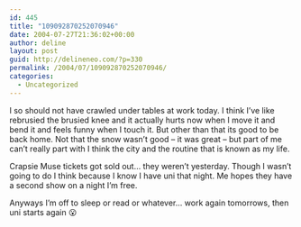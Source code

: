 ```yaml
---
id: 445
title: "109092870252070946"
date: 2004-07-27T21:36:02+00:00
author: deline
layout: post
guid: http://delineneo.com/?p=330
permalink: /2004/07/109092870252070946/
categories:
  - Uncategorized
---
```

I so should not have crawled under tables at work today. I think I&#8217;ve like rebrusied the brusied knee and it actually hurts now when I move it and bend it and feels funny when I touch it. But other than that its good to be back home. Not that the snow wasn&#8217;t good &#8211; it was great &#8211; but part of me can&#8217;t really part with I think the city and the routine that is known as my life.

Crapsie Muse tickets got sold out&#8230; they weren&#8217;t yesterday. Though I wasn&#8217;t going to do I think because I know I have uni that night. Me hopes they have a second show on a night I&#8217;m free.

Anyways I&#8217;m off to sleep or read or whatever&#8230; work again tomorrows, then uni starts again 😮